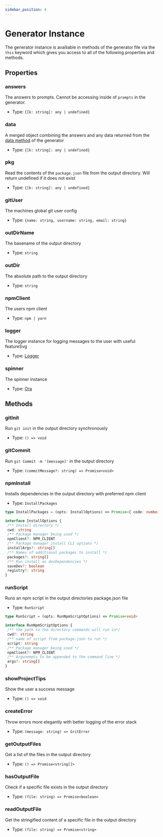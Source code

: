```yaml
---
sidebar_position: 4
---
```


# Generator Instance

The generator instance is availiable in methods of the generator file via the `this` keyword which gives you access to all of the following properties and methods.

## Properties

### answers

The answers to prompts. Cannot be accessing inside of `prompts` in the generator.

- Type: `{[k: string]: any | undefined}`

### data

A merged object combining the answers and any data returned from the [data method](generator-fil/data) of the generator

- Type: `{[k: string]: any | undefined}`

### pkg

Read the contents of the `package.json` file from the output directory. Will return undefined if it does not exist

- Type: `{[k: string]: any | undefined}`

### gitUser

The machines global git user config

- Type: `{name: string, username: string, email: string}`

### outDirName

The basename of the output directory

- Type: `string`

### outDir

The absolute path to the output directory

- Type: `string`

### npmClient

The users npm client

- Type: `npm | yarn`

### logger

The logger instance for logging messages to the user with useful featureSvg

- Type: [Logger](logger.md)

### spinner

The spinner instance

- Type: [Ora](https://github.com/sindresorhus/ora)

## Methods

### gitInit

Run `git init` in the output directory synchronously

- Type: `() => void`

### gitCommit

Run `git Commit -m '[message]'` in the output directory

- Type: `(commitMessage?: string) => Promise<void>`

### npmInstall

Installs dependencies in the output directory with preferred npm client

- Type: `InstallPackages`

```typescript
type InstallPackages = (opts: InstallOptions) => Promise<{ code: number }>

interface InstallOptions {
 /** Install directory */
 cwd: string
 /** Package manager being used */
 npmClient?: NPM_CLIENT
 /** Package manager install CLI options */
 installArgs?: string[]
 /** Names of additional packages to install */
 packages?: string[]
 /** Run install as devDependencies */
 saveDev?: boolean
 registry?: string
}
```

### runScript

Runs an npm script in the output directories package.json file

- Type: `RunScript`

```typescript
type RunScript = (opts: RunNpmScriptOptions) => Promise<void>

interface RunNpmScriptOptions {
 /** the path to the directory commands will run in*/
 cwd?: string
 /** name of script from package.json to run */
 script: string
 /** Package manager being used */
 npmClient?: NPM_CLIENT
 /** Argunemets to be appended to the command line */
 args?: string[]
}
```

### showProjectTips

Show the user a success message

- Type: `() => void`

### createError

Throw errors more elegantly with better logging of the error stack

- Type: `(message: string) => GritError`

### getOutputFiles

Get a list of the files in the output directory

- Type: `() => Promise<string[]>`

### hasOutputFile

Check if a specific file exists in the output directory

- Type: `(file: string) => Promise<boolean>`

### readOutputFile

Get the stringified content of a specific file in the output directory

- Type: `(file: string) => Promise<string>`
